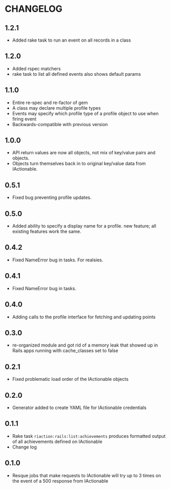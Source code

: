# CHANGELOG #

## 1.2.1 ##

* Added rake task to run an event on all records in a class

## 1.2.0 ##

* Added rspec matchers
* rake task to list all defined events also shows default params

## 1.1.0 ##

* Entire re-spec and re-factor of gem
* A class may declare multiple profile types
* Events may specify which profile type of a profile object to use when firing event
* Backwards-compatible with previous version 

## 1.0.0 ##

* API return values are now all objects, not mix of key/value pairs and objects.
* Objects turn themselves back in to original key/value data from IActionable.

## 0.5.1 ##

* Fixed bug preventing profile updates.

## 0.5.0 ##

* Added ability to specify a display name for a profile.  new feature; all existing features work the same.


## 0.4.2 ##

* Fixed NameError bug in tasks. For realsies.

## 0.4.1 ##

* Fixed NameError bug in tasks.

## 0.4.0 ##

* Adding calls to the profile interface for fetching and updating points

## 0.3.0 ##

* re-organized module and got rid of a memory leak that showed up in Rails apps running with cache\_classes set to false

## 0.2.1 ##

* Fixed problematic load order of the IActionable objects

## 0.2.0 ##

* Generator added to create YAML file for IActionable credentials

## 0.1.1 ##

* Rake task `riaction:rails:list:achievements` produces formatted output of all achievements defined on IActionable
* Change log

## 0.1.0 ##

* Resque jobs that make requests to IActionable will try up to 3 times on the event of a 500 response from IActionable